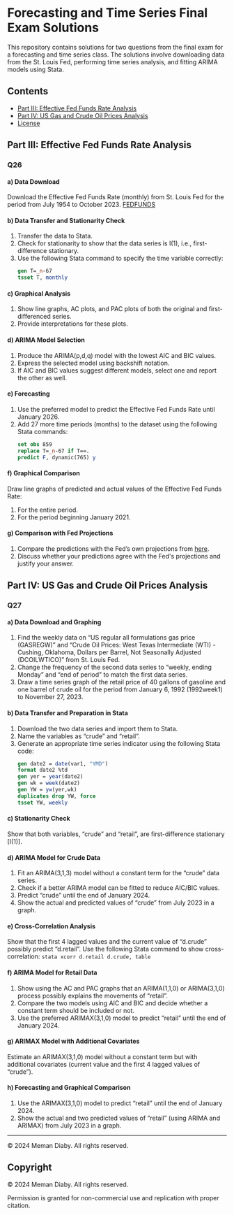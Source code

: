 # Forecasting and Time Series Final Exam Solutions

This repository contains solutions for two questions from the final exam for a forecasting and time series class. The solutions involve downloading data from the St. Louis Fed, performing time series analysis, and fitting ARIMA models using Stata.

## Contents

- [Part III: Effective Fed Funds Rate Analysis](#part-iii-effective-fed-funds-rate-analysis)
- [Part IV: US Gas and Crude Oil Prices Analysis](#part-iv-us-gas-and-crude-oil-prices-analysis)
- [License](#license)

## Part III: Effective Fed Funds Rate Analysis

### Q26 

#### a) Data Download
Download the Effective Fed Funds Rate (monthly) from St. Louis Fed for the period from July 1954 to October 2023. [FEDFUNDS](https://fred.stlouisfed.org/series/FEDFUNDS)

#### b) Data Transfer and Stationarity Check
1. Transfer the data to Stata.
2. Check for stationarity to show that the data series is I(1), i.e., first-difference stationary.
3. Use the following Stata command to specify the time variable correctly:
    ```stata
    gen T=_n-67
    tsset T, monthly
    ```

#### c) Graphical Analysis
1. Show line graphs, AC plots, and PAC plots of both the original and first-differenced series.
2. Provide interpretations for these plots.

#### d) ARIMA Model Selection
1. Produce the ARIMA(p,d,q) model with the lowest AIC and BIC values.
2. Express the selected model using backshift notation.
3. If AIC and BIC values suggest different models, select one and report the other as well.

#### e) Forecasting
1. Use the preferred model to predict the Effective Fed Funds Rate until January 2026.
2. Add 27 more time periods (months) to the dataset using the following Stata commands:
    ```stata
    set obs 859
    replace T=_n-67 if T==.
    predict F, dynamic(765) y
    ```

#### f) Graphical Comparison
Draw line graphs of predicted and actual values of the Effective Fed Funds Rate:
1. For the entire period.
2. For the period beginning January 2021.

#### g) Comparison with Fed Projections
1. Compare the predictions with the Fed’s own projections from [here](https://fred.stlouisfed.org/series/FEDTARMD).
2. Discuss whether your predictions agree with the Fed's projections and justify your answer.

## Part IV: US Gas and Crude Oil Prices Analysis

### Q27 

#### a) Data Download and Graphing
1. Find the weekly data on “US regular all formulations gas price (GASREGW)” and “Crude Oil Prices: West Texas Intermediate (WTI) - Cushing, Oklahoma, Dollars per Barrel, Not Seasonally Adjusted (DCOILWTICO)” from St. Louis Fed.
2. Change the frequency of the second data series to “weekly, ending Monday” and “end of period” to match the first data series.
3. Draw a time series graph of the retail price of 40 gallons of gasoline and one barrel of crude oil for the period from January 6, 1992 (1992week1) to November 27, 2023.

#### b) Data Transfer and Preparation in Stata
1. Download the two data series and import them to Stata.
2. Name the variables as “crude” and “retail”.
3. Generate an appropriate time series indicator using the following Stata code:
    ```stata
    gen date2 = date(var1, "YMD")
    format date2 %td
    gen yer = year(date2)
    gen wk = week(date2)
    gen YW = yw(yer,wk)
    duplicates drop YW, force
    tsset YW, weekly
    ```

#### c) Stationarity Check
Show that both variables, “crude” and “retail”, are first-difference stationary [I(1)].

#### d) ARIMA Model for Crude Data
1. Fit an ARIMA(3,1,3) model without a constant term for the “crude” data series.
2. Check if a better ARIMA model can be fitted to reduce AIC/BIC values.
3. Predict “crude” until the end of January 2024.
4. Show the actual and predicted values of “crude” from July 2023 in a graph.

#### e) Cross-Correlation Analysis
Show that the first 4 lagged values and the current value of “d.crude” possibly predict “d.retail”. Use the following Stata command to show cross-correlation:
    ```stata
    xcorr d.retail d.crude, table
    ```

#### f) ARIMA Model for Retail Data
1. Show using the AC and PAC graphs that an ARIMA(1,1,0) or ARIMA(3,1,0) process possibly explains the movements of “retail”.
2. Compare the two models using AIC and BIC and decide whether a constant term should be included or not.
3. Use the preferred ARIMAX(3,1,0) model to predict “retail” until the end of January 2024.

#### g) ARIMAX Model with Additional Covariates
Estimate an ARIMAX(3,1,0) model without a constant term but with additional covariates (current value and the first 4 lagged values of “crude”).

#### h) Forecasting and Graphical Comparison
1. Use the ARIMAX(3,1,0) model to predict “retail” until the end of January 2024.
2. Show the actual and two predicted values of “retail” (using ARIMA and ARIMAX) from July 2023 in a graph.


---

© 2024 Meman Diaby. All rights reserved.

## Copyright

© 2024 Meman Diaby. All rights reserved.

Permission is granted for non-commercial use and replication with proper citation.

